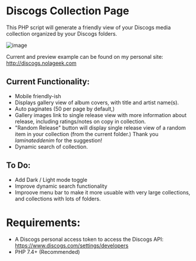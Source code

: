 # Discogs Collection Page

This PHP script will generate a friendly view of your Discogs media collection organized by your Discogs folders.

![image](https://user-images.githubusercontent.com/2931834/211911784-cc7f0dbf-b30b-40bb-ade3-1afc05771a85.png)

Current and preview example can be found on my personal site: http://discogs.nolageek.com

## Current Functionality:
* Mobile friendly-ish
* Displays gallery view of album covers, with title and artist name(s).
* Auto paginates (50 per page by default,)
* Gallery images link to single release view with more information about release, including ratings/notes on copy in collection.
* "Random Release" button will display single release view of a random item in your collection (from the current folder.)  Thank you *laminateddenim* for the suggestion!
* Dynamic search of collection.
  
## To Do: 
* Add Dark / Light mode toggle
* Improve dynamic search functionality
* Improove menu bar to make it more usuable with very large collections, and collections with lots of folders.

# Requirements:
* A Discogs personal access token to access the Discogs API: https://www.discogs.com/settings/developers
* PHP 7.4+ (Recommended)
